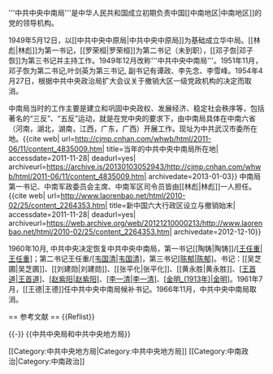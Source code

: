 '''中共中央中南局'''是中华人民共和国成立初期负责中国[[中南地区|中南地区]]的党的领导机构。

1949年5月12日，以[[中共中央中原局|中共中央中原局]]为基础成立华中局。[[林彪|林彪]]为第一书记，[[罗荣桓|罗荣桓]]为第二书记（未到职），[[邓子恢|邓子恢]]为第三书记并主持工作。1949年12月改称'''中共中央中南局'''。1951年11月，邓子恢为第二书记,叶剑英为第三书记, 副书记有谭政、李先念、李雪峰。1954年4月27日，根据中共中央政治局扩大会议关于撤销大区一级党政机构的决定而取消。
 
中南局当时的工作主要是建立和巩固中央政权、发展经济、稳定社会秩序等，包括著名的“三反”、“五反”运动，就是在党中央的要求下，由中南局具体在中南六省（河南，湖北，湖南，江西，广东，广西）开展工作。现址为中共武汉市委所在地。<ref name="changjiangribao">{{cite web| url=http://cjmp.cnhan.com/whwb/html/2011-06/11/content_4835009.htm| title=当年的中共中央中南局所在地| accessdate=2011-11-28| deadurl=yes| archiveurl=https://archive.is/20130103052943/http://cjmp.cnhan.com/whwb/html/2011-06/11/content_4835009.htm| archivedate=2013-01-03}}</ref>
中南局第一书记、中南军政委员会主席、中南军区司令员皆由[[林彪|林彪]]一人担任。<ref name="kuailelaoren">{{cite web| url=http://www.laorenbao.net/html/2010-02/25/content_2264353.htm| title=新中国六大行政区设立与撤销始末| accessdate=2011-11-28| deadurl=yes| archiveurl=https://web.archive.org/web/20121210000213/http://www.laorenbao.net/html/2010-02/25/content_2264353.htm| archivedate=2012-12-10}}</ref>

1960年10月, 中共中央决定恢复中共中央中南局，第一书记[[陶铸|陶铸]]/[[王任重|王任重]](1966年8月起)；第二书记王任重/[[韦国清|韦国清]](1966年8月增补)，第三书记[[陈郁|陈郁]](1965年5月增补)。书记：[[吴芝圃|吴芝圃]]、[[刘建勋|刘建勋]]、[[张平化|张平化]]、[[黄永胜|黄永胜]]、[[王首道|王首道]](1964年5月增补)、[[赵紫阳|赵紫阳]](1965年2月增补)、[[李一清|李一清]](1965年2月增补)、[[金明_(1913年)|金明]](1965年2月增补)。1961年7月，[[王德|王德]]任中共中央中南局候补书记。1966年11月，中共中央中南局取消。

== 参考文献 ==
{{Reflist}}

{{-}}
{{中共中央局和中共中央地方局}}

[[Category:中共中央地方局|Category:中共中央地方局]]
[[Category:中南政治|Category:中南政治]]